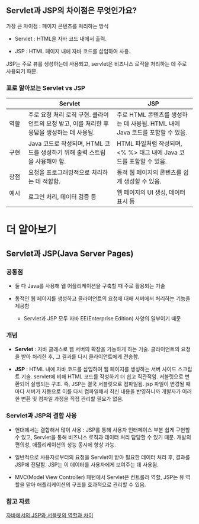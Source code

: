 ## Servlet과 JSP의 차이점은 무엇인가요?

가장 큰 차이점 : 페이지 콘텐츠를 처리하는 방식

- Servlet : HTML을 자바 코드 내에서 출력.

- JSP : HTML 페이지 내에 자바 코드를 삽입하여 사용.

JSP는 주로 뷰를 생성하는데 사용되고, servlet은 비즈니스 로직을 처리하는 데 주로 사용되기 때문.

### 표로 알아보는 Servlet vs JSP

|                                           | Servlet                                                                                     | JSP                                                                          |
| ----------------------------------------- | ------------------------------------------------------------------------------------------- | ---------------------------------------------------------------------------- |
| 역할                                      | 주로 요청 처리 로직 구현. 클라이언트의 요청 받고, 이를 처리한 후 응답을 생성하는 데 사용됨. | 주로 HTML 콘텐츠를 생성하는 데 사용됨. HTML 내에 Java 코드를 포함할 수 있음. |
| 구현                                      | Java 코드로 작성되며, HTML 코드를 생성하기 위해 출력 스트림을 사용해야 함.                  | HTML 파일처럼 작성되며, <% %> 태그 내에 Java 코드를 포함할 수 있음.          |
| 장점                                      | 요청을 프로그래밍적으로 처리하는 데 적합함.                                                 | 동적 웹 페이지의 콘텐츠를 쉽게 생성할 수 있음.                               |
| 예시 &nbsp;&nbsp;&nbsp;&nbsp;&nbsp;&nbsp; | 로그인 처리, 데이터 검증 등                                                                 | 웹 페이지의 UI 생성, 데이터 표시 등                                          |

# 더 알아보기

## Servlet과 JSP(Java Server Pages)

### 공통점

- 둘 다 Java를 사용해 웹 어플리케이션을 구축할 때 주로 활용되는 기술

- 동적인 웹 페이지를 생성하고 클라이언트의 요청에 대해 서버에서 처리하는 기능을 제공함

  - Servlet과 JSP 모두 자바 EE(Enterprise Edition) 사양의 일부이기 때문

### 개념

- **Servlet** : 자바 클래스로 웹 서버의 확장을 가능하게 하는 기술. 클라이언트의 요청을 받아 처리한 후, 그 결과를 다시 클라이언트에게 전송함.

- **JSP** : HTML 내에 자바 코드를 삽입하여 웹 페이지를 생성하는 서버 사이드 스크립트 기술. servlet에 비해 HTML 코드를 작성하기 더 쉽고 직관적임. 서블릿으로 변환되어 실행되는 구조. 즉, JSP는 결국 서블릿으로 컴파일됨. jsp 파일이 변경될 때마다 서버가 자동으로 이를 다시 컴파일해서 최신 내용을 반영하니까 개발자가 이러한 변환 및 컴파일 과정을 직접 관리할 필요가 없음.

### Servlet과 JSP의 결합 사용

- 현대에서는 결합해서 많이 사용 : JSP를 통해 사용자 인터페이스 부분 쉽게 구현할 수 있고, Servlet을 통해 비즈니스 로직과 데이터 처리 담당할 수 있기 때문. 개발의 편의성, 애플리케이션의 성능 동시에 향상 가능.

- 일반적으로 사용자로부터의 요청을 Servlet이 받아 필요한 데이터 처리 후, 결과를 JSP에 전달함. JSP는 이 데이터를 사용자에게 보여주는 데 사용됨.
- MVC(Model View Controller) 패턴에서 Servlet은 컨트롤러 역할, JSP는 뷰 역할을 맡아 애플리케이션의 구조를 효과적으로 관리할 수 있음.

### 참고 자료

[자바에서의 JSP와 서블릿의 역할과 차이](https://f-lab.kr/insight/jsp-and-servlet-in-java)
